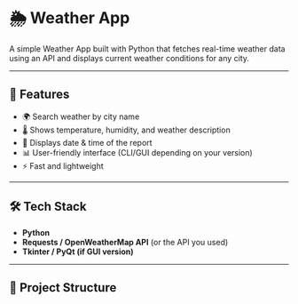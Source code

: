 # 🌦️ Weather App

A simple Weather App built with Python that fetches real-time weather data using an API and displays current weather conditions for any city.

---

## 🚀 Features
- 🌍 Search weather by city name
- 🌡️ Shows temperature, humidity, and weather description
- 📅 Displays date & time of the report
- 📊 User-friendly interface (CLI/GUI depending on your version)
- ⚡ Fast and lightweight

---

## 🛠️ Tech Stack
- **Python**
- **Requests / OpenWeatherMap API** (or the API you used)
- **Tkinter / PyQt (if GUI version)**

---

## 📂 Project Structure
